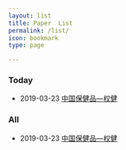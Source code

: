 ```yaml
---
layout: list
title: Paper  List
permalink: /list/
icon: bookmark
type: page

---
```


### Today
* 2019-03-23 [中国保健品—权健](https://dict.eudic.net/webting/desktopplay?id=4d874c4b-4c8e-11e9-94cd-00505686c5e6)

### All
* 2019-03-23 [中国保健品—权健](https://dict.eudic.net/webting/desktopplay?id=4d874c4b-4c8e-11e9-94cd-00505686c5e6)




